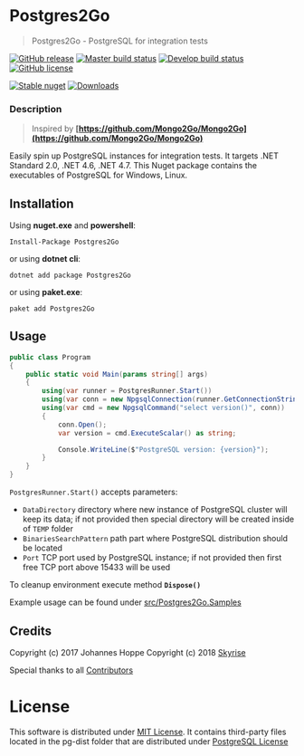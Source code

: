 Postgres2Go
===========
> Postgres2Go - PostgreSQL for integration tests

[![GitHub release][github-release-img]][github-release-url]&nbsp;[![Master build status][appveyor-master-status]][appveyor-project-url]&nbsp;[![Develop build status][appveyor-develop-status]][appveyor-project-url]&nbsp;[![GitHub license][license-img]][license-url]

[![Stable nuget][nuget-img]][nuget-url]&nbsp;[![Downloads][nuget-stats-img]][nuget-url]

### Description
>Inspired by __[https://github.com/Mongo2Go/Mongo2Go](https://github.com/Mongo2Go/Mongo2Go)__

Easily spin up PostgreSQL instances for integration tests. It targets .NET Standard 2.0, .NET 4.6, .NET 4.7. This Nuget package contains the executables of PostgreSQL for Windows, Linux.

## Installation

Using __nuget.exe__ and __powershell__: 
```
Install-Package Postgres2Go
```

or using __dotnet cli__: 
```
dotnet add package Postgres2Go
```

or using __paket.exe__: 
```
paket add Postgres2Go
```

## Usage

```csharp
public class Program
{
    public static void Main(params string[] args) 
    {
        using(var runner = PostgresRunner.Start()) 
        using(var conn = new NpgsqlConnection(runner.GetConnectionString()))
        using(var cmd = new NpgsqlCommand("select version()", conn))
        {
            conn.Open();
            var version = cmd.ExecuteScalar() as string;

            Console.WriteLine($"PostgreSQL version: {version}");
        }
    }
}
```

`PostgresRunner.Start()` accepts parameters:
- `DataDirectory` directory where new instance of PostgreSQL cluster will keep its data; if not provided then special directory will be created inside of `TEMP` folder
- `BinariesSearchPattern` path part where PostgreSQL distribution should be located
- `Port` TCP port used by PostgreSQL instance; if not provided then first free TCP port above 15433 will be used

To cleanup environment execute method __`Dispose()`__

Example usage can be found under [src/Postgres2Go.Samples](src/Postgres2Go.Samples)

## Credits
Copyright (c) 2017 Johannes Hoppe
Copyright (c) 2018 [Skyrise](http://skyrise.tech)

Special thanks to all [Contributors](CREDITS.md)

# License

This software is distributed under [MIT License](LICENSE.md).
It contains third-party files located in the pg-dist folder that are distributed under [PostgreSQL License](tools/LICENSE.md)

[appveyor-master-status]: https://ci.appveyor.com/api/projects/status/github/bt-skyrise/Postgres2Go?svg=true&branch=master&passingText=master%20pass&failingText=master%20failed
[appveyor-develop-status]: https://ci.appveyor.com/api/projects/status/github/bt-skyrise/Postgres2Go?svg=true&branch=develop&passingText=develop%20pass&failingText=develop%20failed
[appveyor-project-url]: https://ci.appveyor.com/project/skyrisetech/postgres2go
[github-release-img]: https://img.shields.io/github/release/bt-skyrise/Postgres2Go.svg
[github-release-url]: https://github.com/bt-skyrise/Postgres2Go/releases
[license-img]: https://img.shields.io/badge/License-MIT-green.svg
[license-url]: https://raw.githubusercontent.com/bt-skyrise/Postgres2Go/master/LICENSE.md
[nuget-img]: https://img.shields.io/nuget/v/Postgres2Go.svg?label=stable%20nuget
[nuget-stats-img]: https://img.shields.io/nuget/dt/Postgres2Go.svg?label=downloads
[nuget-url]:https://www.nuget.org/packages/Postgres2Go/
